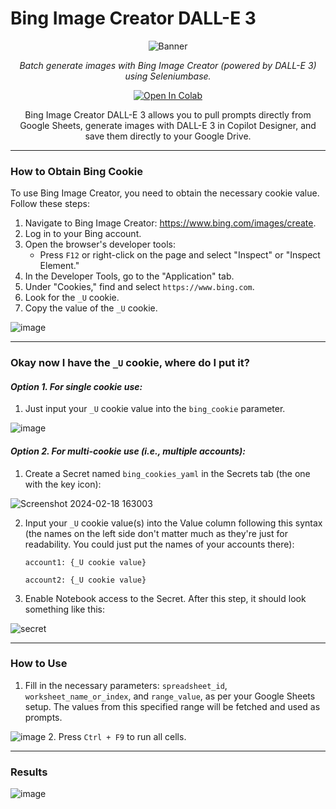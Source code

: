 # **Bing Image Creator DALL-E 3**
<p align="center">
  <img src="https://github.com/meap158/bing_image_creator_dalle3_batch/assets/14327094/74131092-2cba-4ee5-ab17-7c7ca20fccd3" alt="Banner"/>
</p>
<p align="center">
  <em>Batch generate images with Bing Image Creator (powered by DALL-E 3) using Seleniumbase.   </em>
</p>

<p align="center">
<a target="_blank" href="https://colab.research.google.com/github/meap158/bing_image_creator_dalle3_batch/blob/main/bing_image_creator_dalle3_batch_meap158.ipynb">
  <img src="https://colab.research.google.com/assets/colab-badge.svg" alt="Open In Colab"/>
</a>
</p>

<p align="center">
Bing Image Creator DALL-E 3 allows you to pull prompts directly from Google Sheets,
generate images with DALL-E 3 in Copilot Designer,
and save them directly to your Google Drive.
</p>

---
### **How to Obtain Bing Cookie**
To use Bing Image Creator, you need to obtain the necessary cookie value. Follow these steps:

1. Navigate to Bing Image Creator: https://www.bing.com/images/create.
2. Log in to your Bing account.
3. Open the browser's developer tools:
   - Press `F12` or right-click on the page and select "Inspect" or "Inspect Element."
4. In the Developer Tools, go to the "Application" tab.
5. Under "Cookies," find and select `https://www.bing.com`.
6. Look for the `_U` cookie.
7. Copy the value of the `_U` cookie.
   
![image](https://github.com/meap158/bing_image_creator_dalle3_batch/assets/14327094/42ce0b74-94e0-4b70-a492-cabc7fb8e73a)

---
### **Okay now I have the `_U` cookie, where do I put it?**
#### *Option 1. For single cookie use:*
1. Just input your `_U` cookie value into the `bing_cookie` parameter.

![image](https://github.com/meap158/bing_image_creator_dalle3_batch/assets/14327094/9d5e5e6b-5cdf-4f9a-8f6a-65ae5e0e28e5)


#### *Option 2. For multi-cookie use (i.e., multiple accounts):*

1. Create a Secret named `bing_cookies_yaml` in the Secrets tab (the one with the key icon):

![Screenshot 2024-02-18 163003](https://github.com/meap158/bing_image_creator_dalle3_batch/assets/14327094/d0eeac10-d2ff-4e3b-a8ae-7ac23397facf)

2. Input your `_U` cookie value(s) into the Value column following this syntax (the names on the left side don't matter much as they're just for readability. You could just put the names of your accounts there):
    ```
    account1: {_U cookie value}

    account2: {_U cookie value}
    ```
3. Enable Notebook access to the Secret.
After this step, it should look something like this:

![secret](https://github.com/meap158/bing_image_creator_dalle3_batch/assets/14327094/062a9e57-ca73-4fed-ac1c-cd682819e422)

---
### **How to Use**
1. Fill in the necessary parameters: `spreadsheet_id`, `worksheet_name_or_index`, and `range_value`, as per your Google Sheets setup. The values from this specified range will be fetched and used as prompts.

![image](https://github.com/meap158/bing_image_creator_dalle3_batch/assets/14327094/add604d5-2a30-4774-95ac-2030c71b6951)
2. Press `Ctrl + F9` to run all cells.

---
### **Results**
![image](https://github.com/meap158/bing_image_creator_dalle3_batch/assets/14327094/3a8169c8-1eb6-48fe-9403-dfa08670c7d4)
